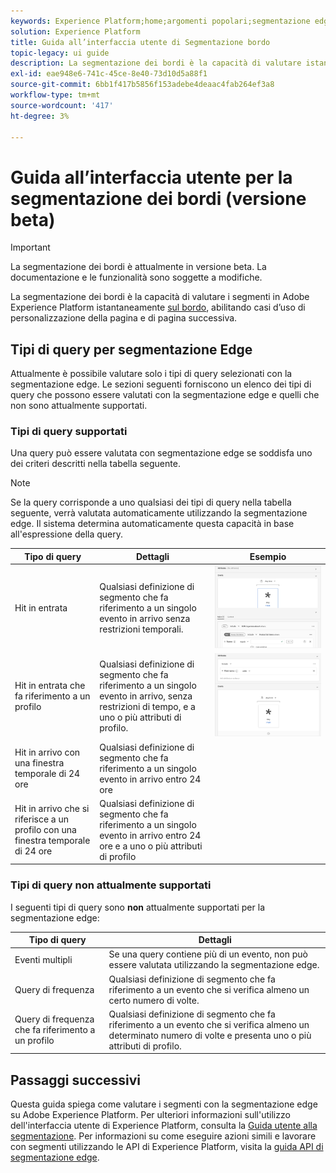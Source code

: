 ```yaml
---
keywords: Experience Platform;home;argomenti popolari;segmentazione edge;Segmentazione;Servizio di segmentazione;servizio di segmentazione;guida interfaccia utente;bordo streaming;
solution: Experience Platform
title: Guida all’interfaccia utente di Segmentazione bordo
topic-legacy: ui guide
description: La segmentazione dei bordi è la capacità di valutare istantaneamente i segmenti in Platform sul bordo, abilitando casi d’uso di personalizzazione della pagina e della stessa pagina.
exl-id: eae948e6-741c-45ce-8e40-73d10d5a88f1
source-git-commit: 6bb1f417b5856f153adebe4deaac4fab264ef3a8
workflow-type: tm+mt
source-wordcount: '417'
ht-degree: 3%

---
```


# Guida all’interfaccia utente per la segmentazione dei bordi (versione beta)

>[!IMPORTANT]
>
>La segmentazione dei bordi è attualmente in versione beta. La documentazione e le funzionalità sono soggette a modifiche.

La segmentazione dei bordi è la capacità di valutare i segmenti in Adobe Experience Platform istantaneamente [sul bordo](../../edge/home.md), abilitando casi d’uso di personalizzazione della pagina e di pagina successiva.

## Tipi di query per segmentazione Edge

Attualmente è possibile valutare solo i tipi di query selezionati con la segmentazione edge. Le sezioni seguenti forniscono un elenco dei tipi di query che possono essere valutati con la segmentazione edge e quelli che non sono attualmente supportati.

### Tipi di query supportati

Una query può essere valutata con segmentazione edge se soddisfa uno dei criteri descritti nella tabella seguente.

>[!NOTE]
>
>Se la query corrisponde a uno qualsiasi dei tipi di query nella tabella seguente, verrà valutata automaticamente utilizzando la segmentazione edge. Il sistema determina automaticamente questa capacità in base all&#39;espressione della query.

| Tipo di query | Dettagli | Esempio |
| ---------- | ------- | ------- |
| Hit in entrata | Qualsiasi definizione di segmento che fa riferimento a un singolo evento in arrivo senza restrizioni temporali. | ![](../images/ui/edge-segmentation/incoming-hit.png) |
| Hit in entrata che fa riferimento a un profilo | Qualsiasi definizione di segmento che fa riferimento a un singolo evento in arrivo, senza restrizioni di tempo, e a uno o più attributi di profilo. | ![](../images/ui/edge-segmentation/profile-hit.png) |
| Hit in arrivo con una finestra temporale di 24 ore | Qualsiasi definizione di segmento che fa riferimento a un singolo evento in arrivo entro 24 ore |  |
| Hit in arrivo che si riferisce a un profilo con una finestra temporale di 24 ore | Qualsiasi definizione di segmento che fa riferimento a un singolo evento in arrivo entro 24 ore e a uno o più attributi di profilo |  |

### Tipi di query non attualmente supportati

I seguenti tipi di query sono **non** attualmente supportati per la segmentazione edge:

| Tipo di query | Dettagli |
| ---------- | ------- |
| Eventi multipli | Se una query contiene più di un evento, non può essere valutata utilizzando la segmentazione edge. |
| Query di frequenza | Qualsiasi definizione di segmento che fa riferimento a un evento che si verifica almeno un certo numero di volte. |  |
| Query di frequenza che fa riferimento a un profilo | Qualsiasi definizione di segmento che fa riferimento a un evento che si verifica almeno un determinato numero di volte e presenta uno o più attributi di profilo. |  |

## Passaggi successivi

Questa guida spiega come valutare i segmenti con la segmentazione edge su Adobe Experience Platform. Per ulteriori informazioni sull&#39;utilizzo dell&#39;interfaccia utente di Experience Platform, consulta la [Guida utente alla segmentazione](./overview.md). Per informazioni su come eseguire azioni simili e lavorare con segmenti utilizzando le API di Experience Platform, visita la [guida API di segmentazione edge](../api/edge-segmentation.md).
